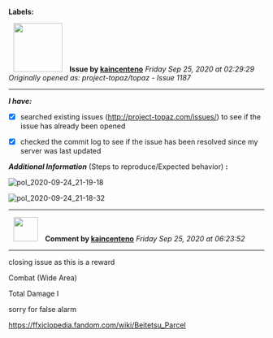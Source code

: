 **Labels:**



<a href="https://github.com/kaincenteno"><img src="https://avatars3.githubusercontent.com/u/26943220?v=4" width="96" height="96" hspace="10"></img></a> **Issue by [kaincenteno](https://github.com/kaincenteno)**
_Friday Sep 25, 2020 at 02:29:29_
_Originally opened as: project-topaz/topaz - Issue 1187_

----

<!-- place 'x' mark between square [] brackets to checkmark box -->
**_I have:_**

- [x] searched existing issues (http://project-topaz.com/issues/) to see if the issue has already been opened
- [x] checked the commit log to see if the issue has been resolved since my server was last updated

**_Additional Information_** (Steps to reproduce/Expected behavior) **:** 

![pol_2020-09-24_21-19-18](https://user-images.githubusercontent.com/26943220/94219674-3ffb2b80-fe9c-11ea-8899-9dee81471ac6.png)
![pol_2020-09-24_21-18-32](https://user-images.githubusercontent.com/26943220/94219677-412c5880-fe9c-11ea-9f66-b53451b3bba8.png)



----
<a href="https://github.com/kaincenteno"><img src="https://avatars3.githubusercontent.com/u/26943220?v=4" width="48" height="48" hspace="10"></img></a> **Comment by [kaincenteno](https://github.com/kaincenteno)**
_Friday Sep 25, 2020 at 06:23:52_

----

closing issue as this is a reward 

Combat (Wide Area)
Total Damage I

sorry for false alarm

https://ffxiclopedia.fandom.com/wiki/Beitetsu_Parcel
